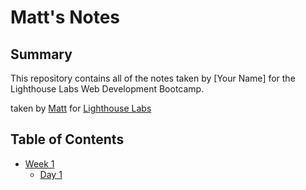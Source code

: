 # Matt's Notes

## Summary 

This repository contains all of the notes taken by [Your Name] for the Lighthouse Labs Web Development Bootcamp.

taken by [Matt](https://github.com/Freem11) for [Lighthouse Labs](https://www.lighthouselabs.ca/)

## Table of Contents

* [Week 1](/Week_1)
  * [Day 1](/Week_1/Day_1)
